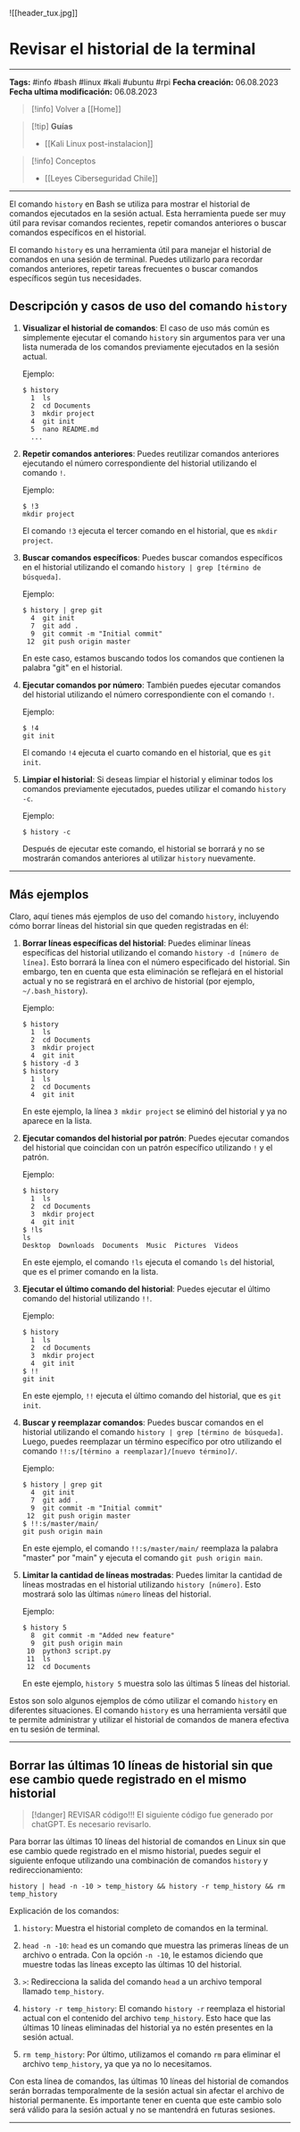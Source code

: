 ![[header_tux.jpg]]
# Revisar el historial de la terminal

---
**Tags:** #info #bash #linux #kali #ubuntu #rpi 
**Fecha creación:** 06.08.2023
**Fecha ultima modificación:** 06.08.2023

> [!info] Volver a [[Home]] 

>[!tip] **Guías**
>- [[Kali Linux post-instalacion]]

>[!info] Conceptos
>* [[Leyes Ciberseguridad Chile]]

---

El comando `history` en Bash se utiliza para mostrar el historial de comandos ejecutados en la sesión actual. Esta herramienta puede ser muy útil para revisar comandos recientes, repetir comandos anteriores o buscar comandos específicos en el historial.

El comando `history` es una herramienta útil para manejar el historial de comandos en una sesión de terminal. Puedes utilizarlo para recordar comandos anteriores, repetir tareas frecuentes o buscar comandos específicos según tus necesidades.
## Descripción y casos de uso del comando `history`

1. **Visualizar el historial de comandos**: El caso de uso más común es simplemente ejecutar el comando `history` sin argumentos para ver una lista numerada de los comandos previamente ejecutados en la sesión actual.
   
   Ejemplo:
   ```
   $ history
     1  ls
     2  cd Documents
     3  mkdir project
     4  git init
     5  nano README.md
     ...
   ```

2. **Repetir comandos anteriores**: Puedes reutilizar comandos anteriores ejecutando el número correspondiente del historial utilizando el comando `!`.

   Ejemplo:
   ```
   $ !3
   mkdir project
   ```

   El comando `!3` ejecuta el tercer comando en el historial, que es `mkdir project`.

3. **Buscar comandos específicos**: Puedes buscar comandos específicos en el historial utilizando el comando `history | grep [término de búsqueda]`.

   Ejemplo:
   ```
   $ history | grep git
     4  git init
     7  git add .
     9  git commit -m "Initial commit"
    12  git push origin master
   ```

   En este caso, estamos buscando todos los comandos que contienen la palabra "git" en el historial.

4. **Ejecutar comandos por número**: También puedes ejecutar comandos del historial utilizando el número correspondiente con el comando `!`.

   Ejemplo:
   ```
   $ !4
   git init
   ```

   El comando `!4` ejecuta el cuarto comando en el historial, que es `git init`.

5. **Limpiar el historial**: Si deseas limpiar el historial y eliminar todos los comandos previamente ejecutados, puedes utilizar el comando `history -c`.

   Ejemplo:
   ```
   $ history -c
   ```

   Después de ejecutar este comando, el historial se borrará y no se mostrarán comandos anteriores al utilizar `history` nuevamente.

---

## Más ejemplos

Claro, aquí tienes más ejemplos de uso del comando `history`, incluyendo cómo borrar líneas del historial sin que queden registradas en él:

1. **Borrar líneas específicas del historial**: Puedes eliminar líneas específicas del historial utilizando el comando `history -d [número de línea]`. Esto borrará la línea con el número especificado del historial. Sin embargo, ten en cuenta que esta eliminación se reflejará en el historial actual y no se registrará en el archivo de historial (por ejemplo, `~/.bash_history`).

   Ejemplo:
   ```
   $ history
     1  ls
     2  cd Documents
     3  mkdir project
     4  git init
   $ history -d 3
   $ history
     1  ls
     2  cd Documents
     4  git init
   ```

   En este ejemplo, la línea `3 mkdir project` se eliminó del historial y ya no aparece en la lista.

2. **Ejecutar comandos del historial por patrón**: Puedes ejecutar comandos del historial que coincidan con un patrón específico utilizando `!` y el patrón.

   Ejemplo:
   ```
   $ history
     1  ls
     2  cd Documents
     3  mkdir project
     4  git init
   $ !ls
   ls
   Desktop  Downloads  Documents  Music  Pictures  Videos
   ```

   En este ejemplo, el comando `!ls` ejecuta el comando `ls` del historial, que es el primer comando en la lista.

3. **Ejecutar el último comando del historial**: Puedes ejecutar el último comando del historial utilizando `!!`.

   Ejemplo:
   ```
   $ history
     1  ls
     2  cd Documents
     3  mkdir project
     4  git init
   $ !!
   git init
   ```

   En este ejemplo, `!!` ejecuta el último comando del historial, que es `git init`.

4. **Buscar y reemplazar comandos**: Puedes buscar comandos en el historial utilizando el comando `history | grep [término de búsqueda]`. Luego, puedes reemplazar un término específico por otro utilizando el comando `!!:s/[término a reemplazar]/[nuevo término]/`.

   Ejemplo:
   ```
   $ history | grep git
     4  git init
     7  git add .
     9  git commit -m "Initial commit"
    12  git push origin master
   $ !!:s/master/main/
   git push origin main
   ```

   En este ejemplo, el comando `!!:s/master/main/` reemplaza la palabra "master" por "main" y ejecuta el comando `git push origin main`.

5. **Limitar la cantidad de líneas mostradas**: Puedes limitar la cantidad de líneas mostradas en el historial utilizando `history [número]`. Esto mostrará solo las últimas `número` líneas del historial.

   Ejemplo:
   ```
   $ history 5
     8  git commit -m "Added new feature"
     9  git push origin main
    10  python3 script.py
    11  ls
    12  cd Documents
   ```

   En este ejemplo, `history 5` muestra solo las últimas 5 líneas del historial.

Estos son solo algunos ejemplos de cómo utilizar el comando `history` en diferentes situaciones. El comando `history` es una herramienta versátil que te permite administrar y utilizar el historial de comandos de manera efectiva en tu sesión de terminal.

---
## Borrar las últimas 10 líneas de historial sin que ese cambio quede registrado en el mismo historial

>[!danger] REVISAR código!!!
>El siguiente código fue generado por chatGPT. Es necesario revisarlo.

Para borrar las últimas 10 líneas del historial de comandos en Linux sin que ese cambio quede registrado en el mismo historial, puedes seguir el siguiente enfoque utilizando una combinación de comandos `history` y redireccionamiento:

```
history | head -n -10 > temp_history && history -r temp_history && rm temp_history
```

Explicación de los comandos:

1. `history`: Muestra el historial completo de comandos en la terminal.

2. `head -n -10`: `head` es un comando que muestra las primeras líneas de un archivo o entrada. Con la opción `-n -10`, le estamos diciendo que muestre todas las líneas excepto las últimas 10 del historial.

3. `>`: Redirecciona la salida del comando `head` a un archivo temporal llamado `temp_history`.

4. `history -r temp_history`: El comando `history -r` reemplaza el historial actual con el contenido del archivo `temp_history`. Esto hace que las últimas 10 líneas eliminadas del historial ya no estén presentes en la sesión actual.

5. `rm temp_history`: Por último, utilizamos el comando `rm` para eliminar el archivo `temp_history`, ya que ya no lo necesitamos.

Con esta línea de comandos, las últimas 10 líneas del historial de comandos serán borradas temporalmente de la sesión actual sin afectar el archivo de historial permanente. Es importante tener en cuenta que este cambio solo será válido para la sesión actual y no se mantendrá en futuras sesiones.

---




